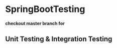 # SpringBootTesting 

<h4> checkout master branch for</h4>

<h2>Unit Testing & Integration Testing</h2>


